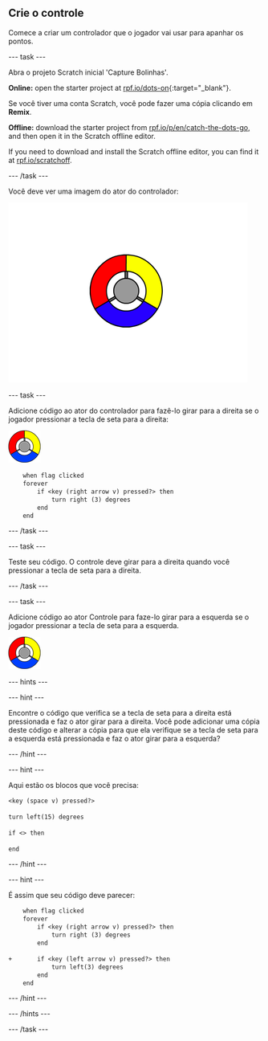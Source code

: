 ## Crie o controle

Comece a criar um controlador que o jogador vai usar para apanhar os pontos.

\--- task \---

Abra o projeto Scratch inicial 'Capture Bolinhas'.

**Online:** open the starter project at [rpf.io/dots-on](https://rpf.io/dots-on){:target="_blank"}.

Se você tiver uma conta Scratch, você pode fazer uma cópia clicando em **Remix**.

**Offline:** download the starter project from [rpf.io/p/en/catch-the-dots-go](https://rpf.io/p/en/catch-the-dots-go), and then open it in the Scratch offline editor.

If you need to download and install the Scratch offline editor, you can find it at [rpf.io/scratchoff](https://rpf.io/scratchoff).

\--- /task \---

Você deve ver uma imagem do ator do controlador:

![captura de tela](images/dots-controller.png)

\--- task \---

Adicione código ao ator do controlador para fazê-lo girar para a direita se o jogador pressionar a tecla de seta para a direita:

![Ator Controle](images/controller-sprite.png)

```blocks3
    when flag clicked
    forever
        if <key (right arrow v) pressed?> then
            turn right (3) degrees
        end
    end
```

\--- /task \---

\--- task \---

Teste seu código. O controle deve girar para a direita quando você pressionar a tecla de seta para a direita.

\--- /task \---

\--- task \---

Adicione código ao ator Controle para faze-lo girar para a esquerda se o jogador pressionar a tecla de seta para a esquerda.

![Ator Controle](images/controller-sprite.png)

\--- hints \---

\--- hint \---

Encontre o código que verifica se a tecla de seta para a direita está pressionada e faz o ator girar para a direita. Você pode adicionar uma cópia deste código e alterar a cópia para que ela verifique se a tecla de seta para a esquerda está pressionada e faz o ator girar para a esquerda?

\--- /hint \---

\--- hint \---

Aqui estão os blocos que você precisa:

```blocks3
<key (space v) pressed?>

turn left(15) degrees

if <> then

end
```

\--- /hint \---

\--- hint \---

É assim que seu código deve parecer:

```blocks3
    when flag clicked
    forever
        if <key (right arrow v) pressed?> then
            turn right (3) degrees
        end

+       if <key (left arrow v) pressed?> then
            turn left(3) degrees
        end
    end
```

\--- /hint \---

\--- /hints \---

\--- /task \---